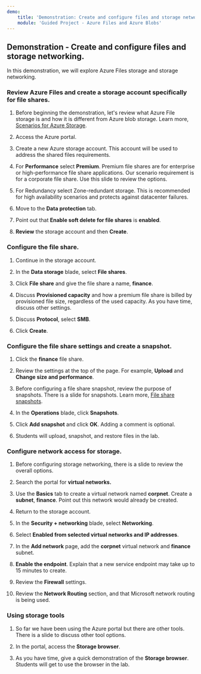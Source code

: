 ```yaml
---
demo:
    title: 'Demonstration: Create and configure files and storage networking'
    module: 'Guided Project - Azure Files and Azure Blobs'
--- 
```


## Demonstration - Create and configure files and storage networking.

In this demonstration, we will explore Azure Files storage and storage networking.

### Review Azure Files and create a storage account specifically for file shares.

1. Before beginning the demonstration, let's review what Azure File storage is and how it is different from Azure blob storage. Learn more, [Scenarios for Azure Storage](https://learn.microsoft.com/azure/storage/common/storage-introduction).

1. Access the Azure portal.

1. Create a new Azure storage account. This account will be used to address the shared files requirements.

1. For **Performance** select **Premium**. Premium file shares are for enterprise or high-performance file share applications. Our scenario requirement is for a corporate file share. Use this slide to review the options.

1. For Redundancy select Zone-redundant storage. This is recommended for high availability scenarios and protects against datacenter failures.

1. Move to the **Data protection** tab.

1. Point out that **Enable soft delete for file shares** is **enabled**.

1. **Review** the storage account and then **Create**.

### Configure the file share.

1. Continue in the storage account.

1. In the **Data storage** blade, select **File shares**.

1. Click **File share** and give the file share a name, **finance**.

1. Discuss **Provisioned capacity** and how a premium file share is billed by provisioned file size, regardless of the used capacity. As you have time, discuss other settings. 

1. Discuss **Protocol**, select **SMB**.

1. Click **Create**.

### Configure the file share settings and create a snapshot.

1. Click the **finance** file share.

1. Review the settings at the top of the page. For example, **Upload** and **Change size and performance**.

1. Before configuring a file share snapshot, review the purpose of snapshots. There is a slide for snapshots. Learn more, [File share snapshots](https://learn.microsoft.com/azure/storage/files/storage-snapshots-files).

1. In the **Operations** blade, click **Snapshots**.

1. Click **Add snapshot** and click **OK**. Adding a comment is optional.

1. Students will upload, snapshot, and restore files in the lab.

### Configure network access for storage.

1. Before configuring storage networking, there is a slide to review the overall options.

1. Search the portal for **virtual networks.**

1. Use the **Basics** tab to create a virtual network named **corpnet**. Create a **subnet**, **finance**. Point out this network would already be created.

1. Return to the storage account.

1. In the **Security + networking** blade, select **Networking**.

1. Select **Enabled from selected virtual networks and IP addresses**.

1. In the **Add network** page, add the **corpnet** virtual network and **finance** subnet.

1. **Enable the endpoint**. Explain that a new service endpoint may take up to 15 minutes to create.

1. Review the **Firewall** settings.

1. Review the **Network Routing** section, and that Microsoft network routing is being used.

### Using storage tools

1. So far we have been using the Azure portal but there are other tools. There is a slide to discuss other tool options. 

1. In the portal, access the **Storage browser**.

1. As you have time, give a quick demonstration of the **Storage browser**. Students will get to use the browser in the lab.

  
